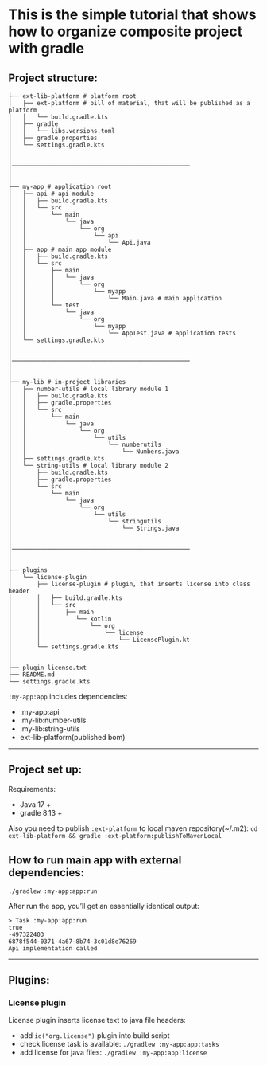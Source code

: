 # This is the simple tutorial that shows how to organize composite project with gradle

## Project structure:
```
├── ext-lib-platform # platform root
│   ├── ext-platform # bill of material, that will be published as a platform
│   │   └── build.gradle.kts
│   ├── gradle
│   │   └── libs.versions.toml
│   ├── gradle.properties
│   └── settings.gradle.kts
│ 
│ 
│──────────────────────────────────────────────────
│ 
│ 
├── my-app # application root
│   ├── api # api module
│   │   ├── build.gradle.kts
│   │   └── src
│   │       └── main
│   │           └── java
│   │               └── org
│   │                   └── api
│   │                       └── Api.java
│   ├── app # main app module
│   │   ├── build.gradle.kts
│   │   └── src
│   │       ├── main
│   │       │   └── java
│   │       │       └── org
│   │       │           └── myapp
│   │       │               └── Main.java # main application
│   │       └── test
│   │           └── java
│   │               └── org
│   │                   └── myapp
│   │                       └── AppTest.java # application tests
│   └── settings.gradle.kts
│ 
│ 
│──────────────────────────────────────────────────
│ 
│ 
├── my-lib # in-project libraries
│   ├── number-utils # local library module 1
│   │   ├── build.gradle.kts
│   │   ├── gradle.properties
│   │   └── src
│   │       └── main
│   │           └── java
│   │               └── org
│   │                   └── utils
│   │                       └── numberutils
│   │                           └── Numbers.java
│   ├── settings.gradle.kts
│   └── string-utils # local library module 2
│       ├── build.gradle.kts
│       ├── gradle.properties
│       └── src
│           └── main
│               └── java
│                   └── org
│                       └── utils
│                           └── stringutils
│                               └── Strings.java
│
│
│──────────────────────────────────────────────────
│
│
├── plugins
│   └── license-plugin
│       ├── license-plugin # plugin, that inserts license into class header
│       │   ├── build.gradle.kts
│       │   └── src
│       │       ├── main
│       │          └── kotlin
│       │              └── org
│       │                  └── license
│       │                      └── LicensePlugin.kt
│       └── settings.gradle.kts
│
│
├── plugin-license.txt
├── README.md
└── settings.gradle.kts
```

`:my-app:app` includes dependencies:
- :my-app:api
- :my-lib:number-utils
- :my-lib:string-utils
- ext-lib-platform(published bom)

---

## Project set up:
Requirements:
- Java 17 +
- gradle 8.13 +

Also you need to publish `:ext-platform` to local maven repository(~/.m2): `cd ext-lib-platform && gradle :ext-platform:publishToMavenLocal`

## How to run main app with external dependencies:
```
./gradlew :my-app:app:run
```
After run the app, you’ll get an essentially identical output:
```
> Task :my-app:app:run
true
-497322403
6878f544-0371-4a67-8b74-3c01d8e76269
Api implementation called
```

---


## Plugins:

### License plugin
License plugin inserts license text to java file headers:
- add ```id("org.license")``` plugin into build script
- check license task is available: ```./gradlew :my-app:app:tasks```
- add license for java files: ```./gradlew :my-app:app:license```